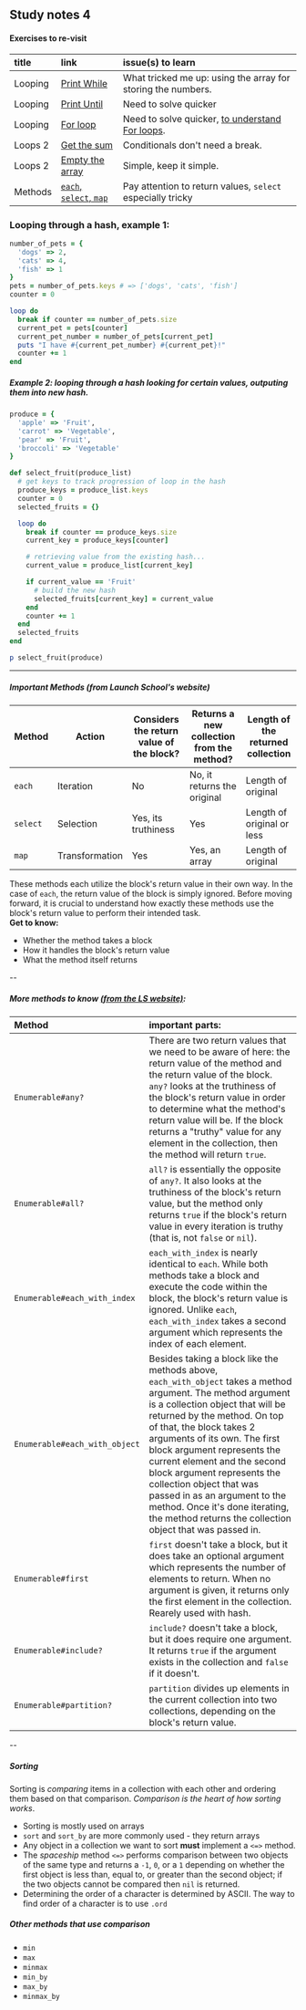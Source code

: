## Study notes 4

#### Exercises to re-visit
| title | link   | issue(s) to learn |
| :---- | :----  | :---------------- |
| Looping | [Print While](https://launchschool.com/exercises/6f2f69b0) | What tricked me up: using the array for storing the numbers. |
| Looping | [Print Until ](https://launchschool.com/exercises/edca07c2) | Need to solve quicker |
| Looping | [For loop ](https://launchschool.com/exercises/2c75e278) | Need to solve quicker, [to understand For loops](https://launchschool.com/books/ruby/read/loops_iterators#forloops).  |
| Loops 2 | [Get the sum ](https://launchschool.com/exercises/b4683f61) | Conditionals don't need a break.  |
| Loops 2 | [Empty the array](https://launchschool.com/exercises/0866fdc7) | Simple, keep it simple.  |
| Methods | [`each`, `select`, `map`](https://launchschool.com/lessons/000a3b33/assignments/0aa9bf8a) | Pay attention to return values, `select` especially tricky |

### Looping through a hash, example 1:

```ruby
number_of_pets = {
  'dogs' => 2,
  'cats' => 4,
  'fish' => 1
}
pets = number_of_pets.keys # => ['dogs', 'cats', 'fish']
counter = 0

loop do
  break if counter == number_of_pets.size
  current_pet = pets[counter]
  current_pet_number = number_of_pets[current_pet]
  puts "I have #{current_pet_number} #{current_pet}!"
  counter += 1
end
```
##### Example 2: looping through a hash looking for certain values, outputing them into new hash.
```ruby
produce = {
  'apple' => 'Fruit',
  'carrot' => 'Vegetable',
  'pear' => 'Fruit',
  'broccoli' => 'Vegetable'
}

def select_fruit(produce_list)
  # get keys to track progression of loop in the hash
  produce_keys = produce_list.keys
  counter = 0
  selected_fruits = {}

  loop do
    break if counter == produce_keys.size
    current_key = produce_keys[counter]

    # retrieving value from the existing hash...
    current_value = produce_list[current_key]

    if current_value == 'Fruit'
      # build the new hash
      selected_fruits[current_key] = current_value 
    end
    counter += 1
  end
  selected_fruits
end

p select_fruit(produce)
```

-------

##### Important Methods (from Launch School's website)
<table>
<thead>
<tr>
<th>Method</th>
<th>Action</th>
<th>Considers the return value of the block?</th>
<th>Returns a new collection from the method?</th>
<th>Length of the returned collection</th>
</tr>
</thead>
<tbody>
<tr>
<td><code>each</code></td>
<td>Iteration</td>
<td>No</td>
<td>No, it returns the original</td>
<td>Length of original</td>
</tr>
<tr>
<td><code>select</code></td>
<td>Selection</td>
<td>Yes, its truthiness</td>
<td>Yes</td>
<td>Length of original or less</td>
</tr>
<tr>
<td><code>map</code></td>
<td>Transformation</td>
<td>Yes</td>
<td>Yes, an array</td>
<td>Length of original</td>
</tr>
</tbody>
</table>

These methods each utilize the block's return value in their own way. In the case of `each`, the return value of the block is simply ignored. Before moving forward, it is crucial to understand how exactly these methods use the block's return value to perform their intended task.  
**Get to know:**  
* Whether the method takes a block  
* How it handles the block's return value  
* What the method itself returns  

--

##### More methods to know [(from the LS website)](https://launchschool.com/lessons/000a3b33/assignments/23955490):  
| Method  | important parts: |  
| :-----  | :---------------- |
| `Enumerable#any?`  | There are two return values that we need to be aware of here: the return value of the method and the return value of the block. `any?` looks at the truthiness of the block's return value in order to determine what the method's return value will be. If the block returns a "truthy" value for any element in the collection, then the method will return `true`.  |
| `Enumerable#all?`  | `all?` is essentially the opposite of `any?`. It also looks at the truthiness of the block's return value, but the method only returns `true` if the block's return value in every iteration is truthy (that is, not `false` or `nil`).  |
| `Enumerable#each_with_index`  | `each_with_index` is nearly identical to `each`. While both methods take a block and execute the code within the block, the block's return value is ignored. Unlike `each`, `each_with_index` takes a second argument which represents the index of each element.  |
| `Enumerable#each_with_object`  | Besides taking a block like the methods above, `each_with_object` takes a method argument. The method argument is a collection object that will be returned by the method. On top of that, the block takes 2 arguments of its own. The first block argument represents the current element and the second block argument represents the collection object that was passed in as an argument to the method. Once it's done iterating, the method returns the collection object that was passed in.  |
| `Enumerable#first`  | `first` doesn't take a block, but it does take an optional argument which represents the number of elements to return. When no argument is given, it returns only the first element in the collection. Rearely used with hash. |
| `Enumerable#include?`  | `include?` doesn't take a block, but it does require one argument. It returns `true` if the argument exists in the collection and `false` if it doesn't.  |
| `Enumerable#partition?`  | `partition` divides up elements in the current collection into two collections, depending on the block's return value.  |

--  

##### Sorting  
Sorting is _comparing_ items in a collection with each other and ordering them based on that comparison. _Comparison is the heart of how sorting works_.  
* Sorting is mostly used on arrays
* `sort` and `sort_by` are more commonly used - they return arrays
* Any object in a collection we want to sort **must** implement a `<=>` method.  
* The _spaceship_ method `<=>` performs comparison between two objects of the same type and returns a `-1`, `0`, or a `1` depending on whether the first object is less than, equal to, or greater than the second object; if the two objects cannot be compared then `nil` is returned.
* Determining the order of a character is determined by ASCII. The way to find order of a character is to use `.ord`  

##### Other methods that use comparison
* `min`
* `max`
* `minmax`
* `min_by`
* `max_by`
* `minmax_by`
